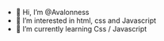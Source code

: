 - 👋 Hi, I’m @Avalonness
- 👀 I’m interested in html, css and Javascript
- 🌱 I’m currently learning Css / Javascript

<!---
Avalonness/Avalonness is a ✨ special ✨ repository because its `README.md` (this file) appears on your GitHub profile.
You can click the Preview link to take a look at your changes.
--->
